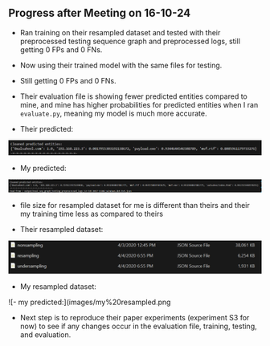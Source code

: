 ## Progress after Meeting on 16-10-24

- Ran training on their resampled dataset and tested with their preprocessed testing sequence graph and preprocessed logs, still getting 0 FPs and 0 FNs.
- Now using their trained model with the same files for testing.
- Still getting 0 FPs and 0 FNs.


- Their evaluation file is showing fewer predicted entities compared to mine, and mine has higher probabilities for predicted entities when I ran `evaluate.py`, meaning my model is much more accurate.


- Their predicted:

![- their predicted:](images/their%20predicted%20S3.png)


- My predicted:

![- my predicted:](images/my%20predicted.png)


- file size for resampled dataset for me is different than theirs and their my training time less as compared to theirs

- Their resampled dataset:

![- their predicted:](images/their%20resampled.png)


- My resampled dataset: 

![- my predicted:](images/my%20resampled.png


- Next step is to reproduce their paper experiments (experiment S3 for now) to see if any changes occur in the evaluation file, training, testing, and evaluation.
